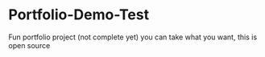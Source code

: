# Portfolio-Demo-Test
Fun portfolio project (not complete yet)
you can take what you want, this is open source
